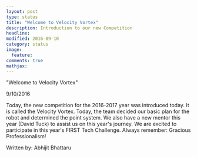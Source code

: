 ```yaml
---
layout: post
type: status
title: "Welcome to Velocity Vortex"
description: Introduction to our new Competition
headline: 
modified: 2016-09-10
category: status
image: 
  feature: 
comments: true
mathjax: 
---
```

"Welcome to Velocity Vortex"


9/10/2016

Today, the new competition for the 2016-2017 year was introduced today. It is called the Velocity Vortex. Today, the team decided our basic plan for the robot
and determined the point system. We also have a new mentor this year (David Tuck) to assist us on this year's journey. We are excited to participate in this
year's FIRST Tech Challenge. Always remember: Gracious Professionalism!

Written by: Abhijit Bhattaru
